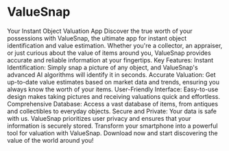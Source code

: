 # ValueSnap
Your Instant Object Valuation App Discover the true worth of your possessions with ValueSnap, the ultimate app for instant object identification and value estimation. Whether you're a collector, an appraiser, or just curious about the value of items around you, ValueSnap provides accurate and reliable information at your fingertips. Key Features: Instant Identification: Simply snap a picture of any object, and ValueSnap's advanced AI algorithms will identify it in seconds. Accurate Valuation: Get up-to-date value estimates based on market data and trends, ensuring you always know the worth of your items. User-Friendly Interface: Easy-to-use design makes taking pictures and receiving valuations quick and effortless. Comprehensive Database: Access a vast database of items, from antiques and collectibles to everyday objects. Secure and Private: Your data is safe with us. ValueSnap prioritizes user privacy and ensures that your information is securely stored. Transform your smartphone into a powerful tool for valuation with ValueSnap. Download now and start discovering the value of the world around you!
